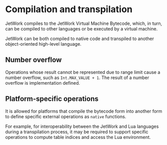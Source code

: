 # Compilation and transpilation

JetWork compiles to the JetWork Virtual Machine Bytecode, which, in turn, can be compiled to other languages or be executed by a virtual machine.

JetWork can be both compiled to native code and transpiled to another object-oriented high-level language.

## Number overflow

Operations whose result cannot be represented due to range limit cause a number overflow, such as `Int.MAX_VALUE + 1`. The result of a number overflow is implementation defined.

## Platform-specific operations

It is allowed for platforms that compile the bytecode form into another form to define specific external operations as `native` functions.

For example, for interoperability between the JetWork and Lua languages during a transpilation process, it may be required to support specific operations to compute table indices and access the Lua environment.